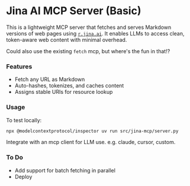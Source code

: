# Jina AI MCP Server (Basic)

This is a lightweight MCP server that fetches and serves Markdown versions of web pages using [`r.jina.ai`](https://r.jina.ai). It enables LLMs to access clean, token-aware web content with minimal overhead.

Could also use the existing ```fetch``` mcp, but where's the fun in that!?

### Features

- Fetch any URL as Markdown
- Auto-hashes, tokenizes, and caches content
- Assigns stable URIs for resource lookup

### Usage

To test locally:

```bash
npx @modelcontextprotocol/inspector uv run src/jina-mcp/server.py
```

Integrate with an mcp client for LLM use. e.g. claude, cursor, custom.

### To Do

- Add support for batch fetching in parallel
- Deploy